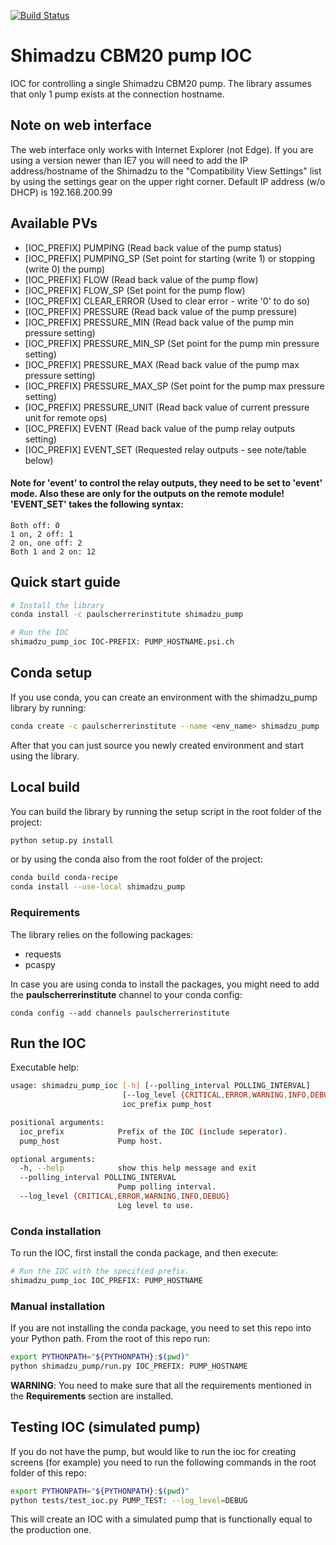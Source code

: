[![Build Status](https://travis-ci.org/paulscherrerinstitute/shimadzu_pump.svg?branch=master)](https://travis-ci.org/paulscherrerinstitute/shimadzu_pump)

# Shimadzu CBM20 pump IOC
IOC for controlling a single Shimadzu CBM20 pump. The library assumes that only 1 pump exists 
at the connection hostname.

## Note on web interface
The web interface only works with Internet Explorer (not Edge).  If you are using a version newer than IE7 you will need to add the IP address/hostname of the Shimadzu to the "Compatibility View Settings" list by using the settings gear on the upper right corner.
Default IP address (w/o DHCP) is 192.168.200.99

## Available PVs

- \[IOC_PREFIX\] PUMPING (Read back value of the pump status)
- \[IOC_PREFIX\] PUMPING_SP (Set point for starting (write 1) or stopping (write 0) the pump)
- \[IOC_PREFIX\] FLOW (Read back value of the pump flow)
- \[IOC_PREFIX\] FLOW_SP (Set point for the pump flow)
- \[IOC_PREFIX\] CLEAR_ERROR (Used to clear error - write '0' to do so)
- \[IOC_PREFIX\] PRESSURE (Read back value of the pump pressure)
- \[IOC_PREFIX\] PRESSURE_MIN (Read back value of the pump min pressure setting)
- \[IOC_PREFIX\] PRESSURE_MIN_SP (Set point for the pump min pressure setting)
- \[IOC_PREFIX\] PRESSURE_MAX (Read back value of the pump max pressure setting)
- \[IOC_PREFIX\] PRESSURE_MAX_SP (Set point for the pump max pressure setting)
- \[IOC_PREFIX\] PRESSURE_UNIT (Read back value of current pressure unit for remote ops)
- \[IOC_PREFIX\] EVENT (Read back value of the pump relay outputs setting)
- \[IOC_PREFIX\] EVENT_SET (Requested relay outputs - see note/table below)

#### Note for 'event' to control the relay outputs, they need to be set to 'event' mode.  Also these are only for the outputs on the remote module! 'EVENT_SET' takes the following syntax: 
```
Both off: 0
1 on, 2 off: 1
2 on, one off: 2
Both 1 and 2 on: 12
```

## Quick start guide
```bash
# Install the library
conda install -c paulscherrerinstitute shimadzu_pump

# Run the IOC
shimadzu_pump_ioc IOC-PREFIX: PUMP_HOSTNAME.psi.ch
```

## Conda setup
If you use conda, you can create an environment with the shimadzu_pump library by running:

```bash
conda create -c paulscherrerinstitute --name <env_name> shimadzu_pump
```

After that you can just source you newly created environment and start using the library.

## Local build
You can build the library by running the setup script in the root folder of the project:

```bash
python setup.py install
```

or by using the conda also from the root folder of the project:

```bash
conda build conda-recipe
conda install --use-local shimadzu_pump
```

### Requirements
The library relies on the following packages:

- requests
- pcaspy

In case you are using conda to install the packages, you might need to add the **paulscherrerinstitute** channel to 
your conda config:

```
conda config --add channels paulscherrerinstitute
```

## Run the IOC

Executable help:

```bash
usage: shimadzu_pump_ioc [-h] [--polling_interval POLLING_INTERVAL]
                         [--log_level {CRITICAL,ERROR,WARNING,INFO,DEBUG}]
                         ioc_prefix pump_host

positional arguments:
  ioc_prefix            Prefix of the IOC (include seperator).
  pump_host             Pump host.

optional arguments:
  -h, --help            show this help message and exit
  --polling_interval POLLING_INTERVAL
                        Pump polling interval.
  --log_level {CRITICAL,ERROR,WARNING,INFO,DEBUG}
                        Log level to use.
```

### Conda installation
To run the IOC, first install the conda package, and then execute:
```bash
# Run the IOC with the specified prefix.
shimadzu_pump_ioc IOC_PREFIX: PUMP_HOSTNAME
```
  
### Manual installation
If you are not installing the conda package, you need to set this repo into your Python path. 
From the root of this repo run:
```bash
export PYTHONPATH="${PYTHONPATH}:$(pwd)"
python shimadzu_pump/run.py IOC_PREFIX: PUMP_HOSTNAME
```

**WARNING**: You need to make sure that all the requirements mentioned in the **Requirements** section are installed.

## Testing IOC (simulated pump)
If you do not have the pump, but would like to run the ioc for creating screens (for example) you need to 
run the following commands in the root folder of this repo:

```bash
export PYTHONPATH="${PYTHONPATH}:$(pwd)"
python tests/test_ioc.py PUMP_TEST: --log_level=DEBUG
```

This will create an IOC with a simulated pump that is functionally equal to the production one.
